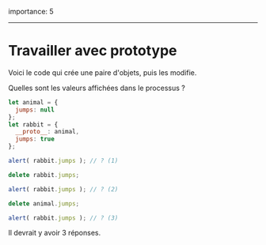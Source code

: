 importance: 5

---

# Travailler avec prototype

Voici le code qui crée une paire d'objets, puis les modifie.

Quelles sont les valeurs affichées dans le processus ?

```js
let animal = {
  jumps: null
};
let rabbit = {
  __proto__: animal,
  jumps: true
};

alert( rabbit.jumps ); // ? (1)

delete rabbit.jumps;

alert( rabbit.jumps ); // ? (2)

delete animal.jumps;

alert( rabbit.jumps ); // ? (3)
```

Il devrait y avoir 3 réponses.
